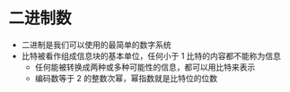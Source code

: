 # 二进制数

- 二进制是我们可以使用的最简单的数字系统
- 比特被看作组成信息块的基本单位，任何小于 1 比特的内容都不能称为信息
  - 任何能被转换成两种或多种可能性的信息，都可以用比特来表示
  - 编码数等于 2 的整数次幂，幂指数就是比特位的位数
